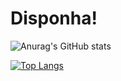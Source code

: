# Disponha!

![Anurag's GitHub stats](https://github-readme-stats.vercel.app/api?username=lucasmesquita&show_icons=true&theme=tokyonight)

[![Top Langs](https://github-readme-stats.vercel.app/api/top-langs/?username=lucasmesquita&layout=compact)](https://github.com/lucasmesq1/github-readme-stats)


          
